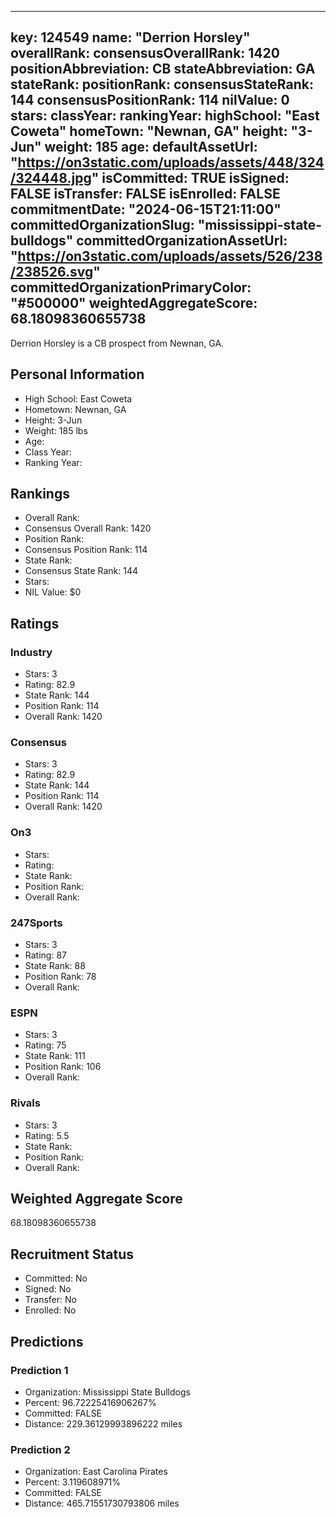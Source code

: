 ---
  key: 124549
  name: "Derrion Horsley"
  overallRank: 
  consensusOverallRank: 1420
  positionAbbreviation: CB
  stateAbbreviation: GA
  stateRank: 
  positionRank: 
  consensusStateRank: 144
  consensusPositionRank: 114
  nilValue: 0
  stars: 
  classYear: 
  rankingYear: 
  highSchool: "East Coweta"
  homeTown: "Newnan, GA"
  height: "3-Jun"
  weight: 185
  age: 
  defaultAssetUrl: "https://on3static.com/uploads/assets/448/324/324448.jpg"
  isCommitted: TRUE
  isSigned: FALSE
  isTransfer: FALSE
  isEnrolled: FALSE
  commitmentDate: "2024-06-15T21:11:00"
  committedOrganizationSlug: "mississippi-state-bulldogs"
  committedOrganizationAssetUrl: "https://on3static.com/uploads/assets/526/238/238526.svg"
  committedOrganizationPrimaryColor: "#500000"
  weightedAggregateScore: 68.18098360655738
  ---
  
  Derrion Horsley is a CB prospect from Newnan, GA.
  
  ## Personal Information
  - High School: East Coweta
  - Hometown: Newnan, GA
  - Height: 3-Jun
  - Weight: 185 lbs
  - Age: 
  - Class Year: 
  - Ranking Year: 
  
  ## Rankings
  - Overall Rank: 
  - Consensus Overall Rank: 1420
  - Position Rank: 
  - Consensus Position Rank: 114
  - State Rank: 
  - Consensus State Rank: 144
  - Stars: 
  - NIL Value: $0
  
  ## Ratings
  
  ### Industry
  - Stars: 3
  - Rating: 82.9
  - State Rank: 144
  - Position Rank: 114
  - Overall Rank: 1420
  
  ### Consensus
  - Stars: 3
  - Rating: 82.9
  - State Rank: 144
  - Position Rank: 114
  - Overall Rank: 1420
  
  ### On3
  - Stars: 
  - Rating: 
  - State Rank: 
  - Position Rank: 
  - Overall Rank: 
  
  ### 247Sports
  - Stars: 3
  - Rating: 87
  - State Rank: 88
  - Position Rank: 78
  - Overall Rank: 
  
  ### ESPN
  - Stars: 3
  - Rating: 75
  - State Rank: 111
  - Position Rank: 106
  - Overall Rank: 
  
  ### Rivals
  - Stars: 3
  - Rating: 5.5
  - State Rank: 
  - Position Rank: 
  - Overall Rank: 
  
  ## Weighted Aggregate Score
  68.18098360655738
  
  ## Recruitment Status
  - Committed: No
  - Signed: No
  - Transfer: No
  - Enrolled: No
  
  
  
  ## Predictions
  
  ### Prediction 1
  - Organization: Mississippi State Bulldogs
  - Percent: 96.72225416906267%
  - Committed: FALSE
  - Distance: 229.36129993896222 miles
  
  ### Prediction 2
  - Organization: East Carolina Pirates
  - Percent: 3.119608971%
  - Committed: FALSE
  - Distance: 465.71551730793806 miles
  